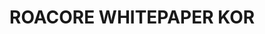 # ROACORE WHITEPAPER KOR

<figure><img src="../.gitbook/assets/img/KOR/JPG/ROALAND Whitepaper (KOR)-1-100.jpg" alt=""><figcaption></figcaption></figure>

<figure><img src="../.gitbook/assets/img/KOR/JPG/ROALAND Whitepaper (KOR)-2-100.jpg" alt=""><figcaption></figcaption></figure>

<figure><img src="../.gitbook/assets/img/KOR/JPG/ROALAND Whitepaper (KOR)-3-100.jpg" alt=""><figcaption></figcaption></figure>

<figure><img src="../.gitbook/assets/img/KOR/JPG/ROALAND Whitepaper (KOR)-4-100.jpg" alt=""><figcaption></figcaption></figure>

<figure><img src="../.gitbook/assets/img/KOR/JPG/ROALAND Whitepaper (KOR)-5-100.jpg" alt=""><figcaption></figcaption></figure>

<figure><img src="../.gitbook/assets/img/KOR/JPG/ROALAND Whitepaper (KOR)-6-100.jpg" alt=""><figcaption></figcaption></figure>

<figure><img src="../.gitbook/assets/img/KOR/JPG/ROALAND Whitepaper (KOR)-7-100.jpg" alt=""><figcaption></figcaption></figure>

<figure><img src="../.gitbook/assets/img/KOR/JPG/ROALAND Whitepaper (KOR)-8-100.jpg" alt=""><figcaption></figcaption></figure>

<figure><img src="../.gitbook/assets/img/KOR/JPG/ROALAND Whitepaper (KOR)-9-100.jpg" alt=""><figcaption></figcaption></figure>

<figure><img src="../.gitbook/assets/img/KOR/JPG/ROALAND Whitepaper (KOR)-10-100.jpg" alt=""><figcaption></figcaption></figure>

<figure><img src="../.gitbook/assets/img/KOR/JPG/ROALAND Whitepaper (KOR)-11-100.jpg" alt=""><figcaption></figcaption></figure>

<figure><img src="../.gitbook/assets/img/KOR/JPG/ROALAND Whitepaper (KOR)-12-100.jpg" alt=""><figcaption></figcaption></figure>

<figure><img src="../.gitbook/assets/img/KOR/JPG/ROALAND Whitepaper (KOR)-13-100.jpg" alt=""><figcaption></figcaption></figure>

<figure><img src="../.gitbook/assets/img/KOR/JPG/ROALAND Whitepaper (KOR)-14-100.jpg" alt=""><figcaption></figcaption></figure>

<figure><img src="../.gitbook/assets/img/KOR/JPG/ROALAND Whitepaper (KOR)-15-100.jpg" alt=""><figcaption></figcaption></figure>

<figure><img src="../.gitbook/assets/img/KOR/JPG/ROALAND Whitepaper (KOR)-16-100.jpg" alt=""><figcaption></figcaption></figure>

<figure><img src="../.gitbook/assets/img/KOR/JPG/ROALAND Whitepaper (KOR)-17-100.jpg" alt=""><figcaption></figcaption></figure>

<figure><img src="../.gitbook/assets/img/KOR/JPG/ROALAND Whitepaper (KOR)-18-100.jpg" alt=""><figcaption></figcaption></figure>

<figure><img src="../.gitbook/assets/img/KOR/JPG/ROALAND Whitepaper (KOR)-19-100.jpg" alt=""><figcaption></figcaption></figure>

<figure><img src="../.gitbook/assets/img/KOR/JPG/ROALAND Whitepaper (KOR)-20-100.jpg" alt=""><figcaption></figcaption></figure>

<figure><img src="../.gitbook/assets/img/KOR/JPG/ROALAND Whitepaper (KOR)-21-100.jpg" alt=""><figcaption></figcaption></figure>

<figure><img src="../.gitbook/assets/img/KOR/JPG/ROALAND Whitepaper (KOR)-22-100.jpg" alt=""><figcaption></figcaption></figure>

<figure><img src="../.gitbook/assets/img/KOR/JPG/ROALAND Whitepaper (KOR)-23-100.jpg" alt=""><figcaption></figcaption></figure>

<figure><img src="../.gitbook/assets/img/KOR/JPG/ROALAND Whitepaper (KOR)-24-100.jpg" alt=""><figcaption></figcaption></figure>

<figure><img src="../.gitbook/assets/img/KOR/JPG/ROALAND Whitepaper (KOR)-25-100.jpg" alt=""><figcaption></figcaption></figure>

<figure><img src="../.gitbook/assets/img/KOR/JPG/ROALAND Whitepaper (KOR)-26-100.jpg" alt=""><figcaption></figcaption></figure>
